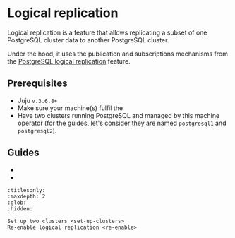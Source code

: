 # Logical replication

Logical replication is a feature that allows replicating a subset of one PostgreSQL cluster data to another PostgreSQL cluster.

Under the hood, it uses the publication and subscriptions mechanisms from the [PostgreSQL logical replication](https://www.postgresql.org/docs/16/logical-replication.html) feature.

## Prerequisites
* Juju `v.3.6.8+`
* Make sure your machine(s) fulfil the [](/reference/system-requirements)
* Have two clusters running PostgreSQL and managed by this machine operator (for the guides, let's consider they are named `postgresql1` and `postgresql2`).

## Guides

* [](/how-to/logical-replication/set-up-clusters)
* [](/how-to/logical-replication/re-enable)


```{toctree}
:titlesonly:
:maxdepth: 2
:glob:
:hidden:

Set up two clusters <set-up-clusters>
Re-enable logical replication <re-enable>
